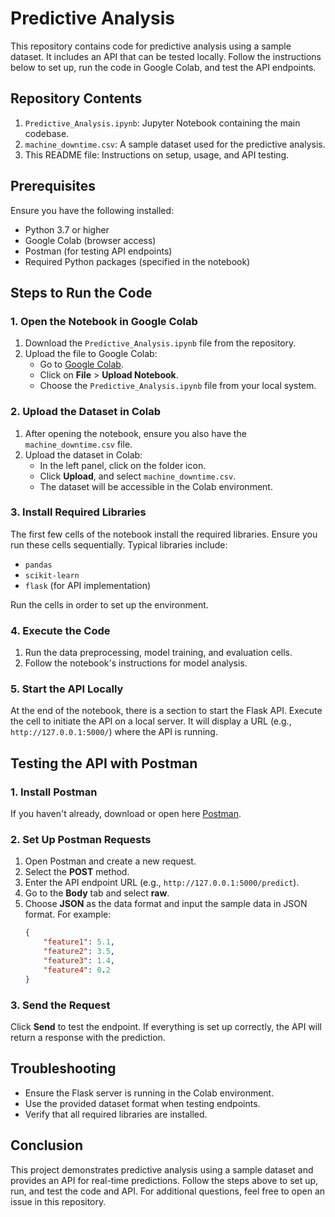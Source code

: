 # Predictive Analysis

This repository contains code for predictive analysis using a sample dataset. It includes an API that can be tested locally. Follow the instructions below to set up, run the code in Google Colab, and test the API endpoints.

## Repository Contents
1. `Predictive_Analysis.ipynb`: Jupyter Notebook containing the main codebase.
2. `machine_downtime.csv`: A sample dataset used for the predictive analysis.
3. This README file: Instructions on setup, usage, and API testing.

## Prerequisites
Ensure you have the following installed:
- Python 3.7 or higher
- Google Colab (browser access)
- Postman (for testing API endpoints)
- Required Python packages (specified in the notebook)

## Steps to Run the Code

### 1. Open the Notebook in Google Colab
1. Download the `Predictive_Analysis.ipynb` file from the repository.
2. Upload the file to Google Colab:
   - Go to [Google Colab](https://colab.research.google.com/).
   - Click on **File** > **Upload Notebook**.
   - Choose the `Predictive_Analysis.ipynb` file from your local system.

### 2. Upload the Dataset in Colab
1. After opening the notebook, ensure you also have the `machine_downtime.csv` file.
2. Upload the dataset in Colab:
   - In the left panel, click on the folder icon.
   - Click **Upload**, and select `machine_downtime.csv`.
   - The dataset will be accessible in the Colab environment.

### 3. Install Required Libraries
The first few cells of the notebook install the required libraries. Ensure you run these cells sequentially. Typical libraries include:
- `pandas`
- `scikit-learn`
- `flask` (for API implementation)

Run the cells in order to set up the environment.

### 4. Execute the Code
1. Run the data preprocessing, model training, and evaluation cells.
2. Follow the notebook's instructions for model analysis.

### 5. Start the API Locally
At the end of the notebook, there is a section to start the Flask API. Execute the cell to initiate the API on a local server. It will display a URL (e.g., `http://127.0.0.1:5000/`) where the API is running.

## Testing the API with Postman

### 1. Install Postman
If you haven't already, download or open here [Postman](https://www.postman.com/).

### 2. Set Up Postman Requests
1. Open Postman and create a new request.
2. Select the **POST** method.
3. Enter the API endpoint URL (e.g., `http://127.0.0.1:5000/predict`).
4. Go to the **Body** tab and select **raw**.
5. Choose **JSON** as the data format and input the sample data in JSON format. For example:
   ```json
   {
       "feature1": 5.1,
       "feature2": 3.5,
       "feature3": 1.4,
       "feature4": 0.2
   }
   ```

### 3. Send the Request
Click **Send** to test the endpoint. If everything is set up correctly, the API will return a response with the prediction.

## Troubleshooting
- Ensure the Flask server is running in the Colab environment.
- Use the provided dataset format when testing endpoints.
- Verify that all required libraries are installed.

## Conclusion
This project demonstrates predictive analysis using a sample dataset and provides an API for real-time predictions. Follow the steps above to set up, run, and test the code and API. For additional questions, feel free to open an issue in this repository.

